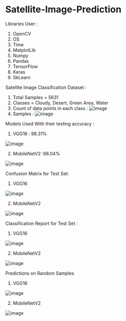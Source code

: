 # Satellite-Image-Prediction
Libraries User : 
  1. OpenCV
  2. OS 
  3. Time
  4. MatplotLib 
  5. Numpy
  6. Pandas
  7. TensorFlow
  8. Keras
  9. SkLearn 

Satellite Image Classification Dataset :
  1. Total Samples = 5631
  2. Classes = Cloudy, Desert, Green Area, Water
  3. Count of data points in each class :
  ![image](https://user-images.githubusercontent.com/52949047/181217384-d0790f51-dce2-40cf-87c5-dc3748f9af1b.png)
  4. Samples : 
  ![image](https://user-images.githubusercontent.com/52949047/181217594-e562bad9-79aa-46fb-9eb4-05de000c2fd7.png)
  
Models Used With their testing accuracy : 
 1. VGG16 : 98.31%
 
 ![image](https://user-images.githubusercontent.com/52949047/181220454-01488a66-8fe2-4605-806c-9a518f793d45.png)

 2. MobileNetV2 :98.04% 
 
 ![image](https://user-images.githubusercontent.com/52949047/181220501-f17ccd80-b1b7-4003-9b25-ef456dcbbe01.png)

 Confusion Matrix for Test Set:
 1. VGG16
 
  ![image](https://user-images.githubusercontent.com/52949047/181219884-95fc1981-cad8-41d0-a10e-17c810415cb5.png)
  
 2. MobileNetV2
 
 ![image](https://user-images.githubusercontent.com/52949047/181220654-3016a08f-efdf-4c49-a096-6a4c9c1c3135.png)


 Classification Report for Test Set : 
 1. VGG16
 
 ![image](https://user-images.githubusercontent.com/52949047/181220029-d2973d42-6c2f-4610-9027-5c49fdb64b18.png)

 2. MobileNetV2
 
  ![image](https://user-images.githubusercontent.com/52949047/181220695-75929d79-21ec-455b-9342-6d03369d2043.png)

  Predictions on Random Samples
  1. VGG16
  
  ![image](https://user-images.githubusercontent.com/52949047/181220265-445c4c9b-2e94-4073-a972-3aaffb6afe30.png)
  
  2. MobileNetV2
  
  ![image](https://user-images.githubusercontent.com/52949047/181220568-a393c6c4-ad4d-4eb6-9bd2-6246f6be261b.png)

  
